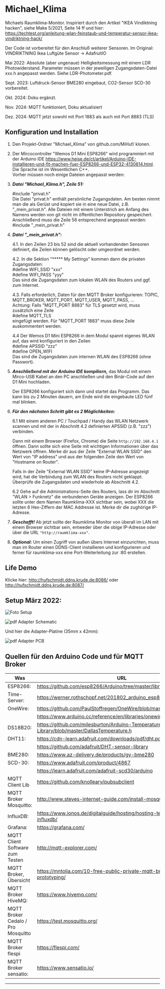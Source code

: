 [Zu bearbeiten mit keenwrite.bin oder retext,  File README.md, Version 2024-12-09]: #
# Michael_Klima

Michaels Raumklima-Monitor. Inspiriert durch den Artikel
"IKEA Vindiktning hacken", siehe Make 5/2021, Seite 14 ff und hier: <https://techtest.org/anleitung-wlan-feinstaub-und-temperatur-sensor-ikea-vindriktning-hack/>

Der Code ist vorbereitet für den Anschluß weiterer Sensoren.
Im Original: VINDRIKTNING Ikea Luftgüte Sensor -> AdafruitIO

Mai 2022: Absolute (aber ungenaue) Helligkeitsmessung mit einem LDR Photowiderstand. Parameter müssen in der jeweiligen Zugangsdaten-Datei xxx.h angepasst werden. Siehe LDR-Photometer.pdf.

Sept. 2023: Luftdruck-Sensor BME280 eingebaut, CO2-Sensor SCD-30 vorbereitet.

Okt. 2024: Doku ergänzt.

Nov. 2024: MQTT funktioniert, Doku aktualisiert

Dez. 2024: MQTT jetzt sowohl mit Port 1883 als auch mit Port 8883 (TLS)

## Konfiguration und Installation

  1. Den Projekt-Ordner "Michael_Klima" von github.com/MiHuf/ klonen.

  2. Der Mircocontroller "Wemos D1 Mini ESP8266" wird programmiert mit der Arduino IDE <https://www.heise.de/ct/artikel/Arduino-IDE-installieren-und-fit-machen-fuer-ESP8266-und-ESP32-4130814.html>. Die Sprache ist im Wesentlichen C++.  
Vorher müssen noch einige Dateien angepasst werden:

  3. ***Datei "Michael_Klima.h", Zeile 51:***

      #include "privat.h"   
Die Datei "privat.h" enthält persönliche Zugangsdaten. Am besten nimmt man die als Gerüst und kopiert sie in eine neue Datei, z.B. "_mein_privat.h". Alle Dateien mit einem Unterstrich am Anfang des Namens werden von git nicht im öffentlichen Repository gespeichert.  
Anschließend muss die Zeile 56 entsprechend angepasst werden:  
  #include "_mein_privat.h"  

  4. ***Datei "_mein_privat.h":*** 
  
      4.1. In den Zeilen 23 bis 52 sind die aktuell vorhandenden Sensoren definiert, die Zeilen können gelöscht oder umgeordnet werden. 
 
      4.2. In die Sektion "\***** My Settings" kommen dann die privaten Zugangsdaten:  
   #define WIFI_SSID "xxx"  
   #define WIFI_PASS "yyy"  
Das sind die Zugangsdaten zum lokalen WLAN des Routers und ggf. zum Internet.

     4.3. Falls erforderlich, Daten für den MQTT Broker konfigurieren: TOPIC, MQTT_BROKER, MQTT_PORT,  MQTT_USER, MQTT_PASS, ...  
     Achtung: Falls "MQTT_PORT 8883" für TLS gesetzt wird, muss zusätzlich eine Zeile  
   #define MQTT_TLS  
eingefügt werden. Für "MQTT_PORT 1883" muss diese Zeile auskommentert werden.  

      4.4 Der Wemos D1 Mini ESP8266 in dem Modul spannt eigenes WLAN auf, das wird konfiguriert in den Zeilen  
   #define APSSID "zzz"  
   #define OPEN_WIFI  
Das sind die Zugangsdaten zum internen WLAN des ESP8266 (ohne Passwort).

5. ***Anschließend mit der Arduino IDE kompiliern,*** das Modul mit einem Mirco-USB Kabel an den PC anschließen und den Binär-Code auf den D1 Mini hochladen.

    Der ESP8266 konfiguriert sich dann und startet das Programm. Das kann bis zu 2 Minuten dauern, am Ende wird die eingebaute LED fünf mal blinken.

6. ***Für den nächsten Schritt gibt es 2 Möglichkeiten:***

    6.1 Mit einem anderen PC / Touchpad / Handy das WLAN Netzwerk scannen und mit der in Abschnitt 4.2 definierten APSSID (z.B. "zzz") verbinden.

      Dann mit einem Browser (Firefox, Chrome) die Seite `http://192.168.4.1` öffnen. Dann sollte sich eine Seite mit wichtigen Informationen über das Netzwerk öffnen. Merke dir aus der Zeile "External WLAN SSID" den Wert von "IP address" und aus der folgenden Zeile den Wert von "Hostname on Router".

      Falls in der Zeile "External WLAN SSID" keine IP-Adresse angezeigt wird, hat die Verbindung zum WLAN des Routers nicht geklappt. Überprüfe die Zugangsdaten und wiederhole ab Abschnitt 4.2.

    6.2 Gehe auf die Administrations-Seite des Routers, lass dir im Abschnitt "WLAN > Funknetz" die verbundenen Geräte anzeigen. Der ESP8266 sollte unter dem Namen Raumklima-XXX sichtbar sein, wobei XXX die letzten 6 Hex-Ziffern der MAC Addresse ist. Merke dir die zughörige IP-Adresse.

7. ***Geschafft!***
  Ab jetzt sollte der Raumklima Monitor von überall im LAN mit einem Browser sichtbar sein, entweder über die obige IP-Adresse oder über die URL `"http://raumklima-xxx"`.

8. ***Optional:***
  Um einen Zugriff von außen übers Internet einzurichten, muss man im Router einen DDNS-Client installieren und konfigurieren und ferner für raumklima-xxx eine Port-Weiterleitung zur <IP-Adresse des Moduls>:80 erstellen.

## Life Demo

Klicke hier: <http://hufschmidt.ddns.krude.de:8086/> oder <http://hufschmidt.ddns.krude.de:8087/>

## Setup März 2022:

![Foto Setup](Klima-Monitor_1.png)

![pdf Adapter Schematic](D1-Mini_Adapter_V4_sch.png "Schaltplan")

Und hier die Adapter-Platine (35mm x 42mm):

![pdf Adapter PCB](D1-Mini_Adapter_V4_brd.png "Platine")

## Quellen für den Arduino Code und für MQTT  Broker
|Was     |URL|
|--------|------------------------------------------------------------------------|
|ESP8266:|<https://github.com/esp8266/Arduino/tree/master/libraries/ESP8266WiFi/>|
|Time-Server:|<https://werner.rothschopf.net/201802_arduino_esp8266_ntp.htm>|
|OneWire:|<https://github.com/PaulStoffregen/OneWire/blob/master/OneWire.h>|
|        |<https://www.arduino.cc/reference/en/libraries/onewire/>|
|DS18B20:|<https://github.com/milesburton/Arduino-Temperature-Control-Library/blob/master/DallasTemperature.h>|
|DHT11:  |<https://cdn-learn.adafruit.com/downloads/pdf/dht.pdf>|
|        |<https://github.com/adafruit/DHT-sensor-library>|
|BME280: |<https://www.az-delivery.de/products/gy-bme280>|
|SCD-30: |<https://www.adafruit.com/product/4867>|
|        |<https://learn.adafruit.com/adafruit-scd30/arduino>|
|MQTT Client Lib|<https://github.com/knolleary/pubsubclient>|
|MQTT Broker Mosquitto:|<http://www.steves-internet-guide.com/install-mosquitto-linux/>|
|InfluxDB:|<https://www.ionos.de/digitalguide/hosting/hosting-technik/was-ist-influxdb/>|
|Grafana: |<https://grafana.com/>|
|MQTT Client Software zum Testen|<http://mqtt-explorer.com/>|
|MQTT Broker, Übersicht|<https://mntolia.com/10-free-public-private-mqtt-brokers-for-testing-prototyping/>|
|MQTT Broker HiveMQ:| <https://www.hivemq.com/>|
|MQTT Broker Cedalo / Pro Mosquitto| <https://test.mosquitto.org/>|
|MQTT Broker flespi|<https://flespi.com/>|
|MQTT Broker sensatio:|<https://www.sensatio.io/>|

---
